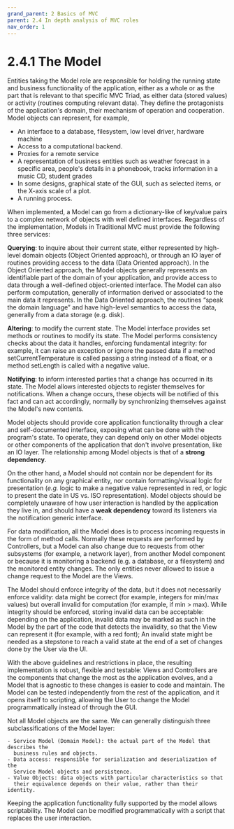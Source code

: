 ```yaml
---
grand_parent: 2 Basics of MVC
parent: 2.4 In depth analysis of MVC roles
nav_order: 1
---
```


# 2.4.1 The Model

Entities taking the Model role are responsible for holding the running state
and business functionality of the application, either as a whole or as the part
that is relevant to that specific MVC Triad, as either data (stored values) or
activity (routines computing relevant data). They define the protagonists of
the application's domain, their mechanism of operation and cooperation. Model
objects can represent, for example, 

   - An interface to a database, filesystem, low level driver, hardware machine
   - Access to a computational backend.
   - Proxies for a remote service 
   - A representation of business entities such as weather forecast in a
     specific area, people's details in a phonebook, tracks information in a
     music CD, student grades
   - In some designs, graphical state of the GUI, such as selected items, or
     the X-axis scale of a plot. 
   - A running process.

When implemented, a Model can go from a dictionary-like of key/value pairs to a
complex network of objects with well defined interfaces. Regardless of the
implementation, Models in Traditional MVC must provide the following three
services: 

**Querying**: to inquire about their current state, either represented by
high-level domain objects (Object Oriented approach), or through an IO
layer of routines providing access to the data (Data Oriented approach). In the
Object Oriented approach, the Model objects generally represents an
identifiable part of the domain of your application, and provide access to data
through a well-defined object-oriented interface. The Model can also perform
computation, generally of information derived or associated to the main data it
represents. In the Data Oriented approach, the routines “speak the domain
language” and have high-level semantics to access the data, generally from a
data storage (e.g. disk).

**Altering**: to modify the current state. The Model interface provides set
methods or routines to modify its state. The Model performs consistency
checks about the data it handles, enforcing fundamental integrity: for example,
it can raise an exception or ignore the passed data if a method
setCurrentTemperature is called passing a string instead of a float, or a
method setLength is called with a negative value. 

**Notifying**: to inform interested parties that a change has occurred in its
state. The Model allows interested objects to register themselves for
notifications. When a change occurs, these objects will be notified of this
fact and can act accordingly, normally by synchronizing themselves against the
Model's new contents. 

Model objects should provide core application functionality through a clear and
self-documented interface, exposing what can be done with the program's state.
To operate, they can depend only on other Model objects or other components of
the application that don't involve presentation, like an IO layer. The
relationship among Model objects is that of a **strong dependency**.  

On the other hand, a Model should not contain nor be dependent for its
functionality on any graphical entity, nor contain formatting/visual logic for
presentation (*e.g.* logic to make a negative value represented in red, or logic
to present the date in US vs. ISO representation). Model objects should be
completely unaware of how user interaction is handled by the application they
live in, and should have a **weak dependency** toward its listeners via the
notification generic interface. 

For data modification, all the Model does is to process incoming requests in
the form of method calls.  Normally these requests are performed by
Controllers, but a Model can also change due to requests from other subsystems
(for example, a network layer), from another Model component or because it is
monitoring a backend (e.g. a database, or a filesystem) and the monitored
entity changes. The only entities never allowed to issue a change request to
the Model are the Views. 

The Model should enforce integrity of the data, but it does not necessarily
enforce validity: data might be correct (for example, integers for min/max
values) but overall invalid for computation (for example, if min > max). While
integrity should be enforced, storing invalid data can be acceptable: depending
on the application, invalid data may be marked as such in the Model by the part
of the code that detects the invalidity, so that the View can represent it (for
example, with a red font); An invalid state might be needed as a stepstone to
reach a valid state at the end of a set of changes done by the User via the UI.

With the above guidelines and restrictions in place, the resulting
implementation is robust, flexible and testable: Views and Controllers are the
components that change the most as the application evolves, and a Model that is
agnostic to these changes is easier to code and maintain. The Model can be
tested independently from the rest of the application, and it opens itself to
scripting, allowing the User to change the Model programmatically instead of
through the GUI. 

Not all Model objects are the same. We can generally distinguish three subclassifications
of the Model layer:

    - Service Model (Domain Model): the actual part of the Model that describes the
      business rules and objects.
    - Data access: responsible for serialization and deserialization of the
      Service Model objects and persistence.
    - Value Objects: data objects with particular characteristics so that
      their equivalence depends on their value, rather than their identity.

Keeping the application functionality fully supported by the model allows scriptability.
The Model can be modified programmatically with a script that replaces the user interaction.
